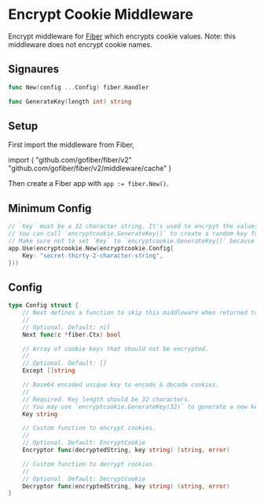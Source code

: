 # Encrypt Cookie Middleware

Encrypt middleware for [Fiber](https://github.com/gofiber/fiber) which encrypts cookie values. Note: this middleware does not encrypt cookie names.


## Signaures

```go
func New(config ...Config) fiber.Handler

func GenerateKey(length int) string
```

## Setup

First import the middleware from Fiber,

import (
  "github.com/gofiber/fiber/v2"
  "github.com/gofiber/fiber/v2/middleware/cache"
)

Then create a Fiber app with `app := fiber.New()`.

## Minimum Config

```go
// `Key` must be a 32 character string. It's used to encrpyt the values, so make sure it is random and keep it secret. 
// You can call `encryptcookie.GenerateKey()` to create a random key for you. 
// Make sure not to set `Key` to `encryptcookie.GenerateKey()` because that will create a new key every run.
app.Use(encryptcookie.New(encryptcookie.Config{
    Key: "secret-thirty-2-character-string",
}))
```

## Config

```go
type Config struct {
	// Next defines a function to skip this middleware when returned true.
	//
	// Optional. Default: nil
	Next func(c *fiber.Ctx) bool

	// Array of cookie keys that should not be encrypted.
	//
	// Optional. Default: []
	Except []string

	// Base64 encoded unique key to encode & decode cookies.
	//
	// Required. Key length should be 32 characters.
	// You may use `encryptcookie.GenerateKey(32)` to generate a new key.
	Key string

	// Custom function to encrypt cookies.
	//
	// Optional. Default: EncryptCookie
	Encryptor func(decryptedString, key string) (string, error)

	// Custom function to decrypt cookies.
	//
	// Optional. Default: DecryptCookie
	Decryptor func(encryptedString, key string) (string, error)
}
```
